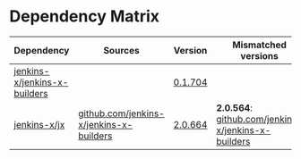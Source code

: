 # Dependency Matrix

Dependency | Sources | Version | Mismatched versions
---------- | ------- | ------- | -------------------
[jenkins-x/jenkins-x-builders](https://github.com/jenkins-x/jenkins-x-builders.git) |  | [0.1.704]() | 
[jenkins-x/jx](https://github.com/jenkins-x/jx.git) | [github.com/jenkins-x/jenkins-x-builders](https://github.com/jenkins-x/jenkins-x-builders) | [2.0.664](https://github.com/jenkins-x/jx/releases/tag/v2.0.664) | **2.0.564**: [github.com/jenkins-x/jenkins-x-builders](https://github.com/jenkins-x/jenkins-x-builders)

